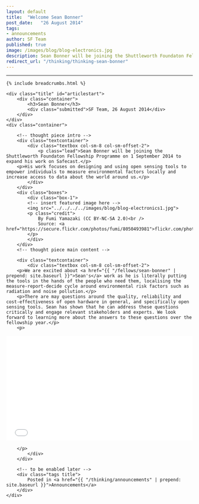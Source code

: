 ```yaml
---
layout: default
title:  "Welcome Sean Bonner"
post_date:   "26 August 2014"
tags:
- announcements
author: SF Team
published: true
image: /images/blog/blog-electronics.jpg
description: Sean Bonner will be joining the Shuttleworth Foundaton Fellowship Program on...
redirect_url: "/thinking/thinking-sean-bonner"
---
```

---
<div class="page-wrapper">
<!-- Featured Thinking Banner -->    
<section class="header-10-sub v-center">
														<!-- insert featured image here -->
    <div class="background" style="background-image: url(../../../../images/blog/blog-welcome.jpg);"></div>
    <div>
        <div class="container">
        </div>
        <a class="control-btn fui-arrow-down" data-scroll href="#articlestart"> </a>
    </div>
</section>

<!-- Everything after this should be Editable as content -->
<section class="blog-1" id="blog-thinking">


	{% include breadcrumbs.html %}

    <div class="title" id="articlestart">
        <div class="container">
            <h3>Sean Bonner</h3>
            <div class="submitted">SF Team, 26 August 2014</div>
        </div>
    </div>
    <div class="container">
    
    	<!-- thought piece intro -->
        <div class="textcontainer">
        	<div class="textbox col-sm-8 col-sm-offset-2">
                <p class="lead">Sean Bonner will be joining the Shuttleworth Foundaton Fellowship Programme on 1 September 2014 to expand his work on Safecast.</p>
		<p>His work focuses on designing and using open sensing tools to empower individuals to measure environmental factors locally and increase access to data about the world around us.</p>
            </div>
        </div>
        <div class="boxes">
            <div class="box-1">
            <!-- insert featured image here -->
            <img src="../../../../images/blog/blog-electronics1.jpg">
            <p class="credit">
                By Fumi Yamazaki (CC BY-NC-SA 2.0)<br />
                Source: <a href="https://secure.flickr.com/photos/fumi/8050493981">flickr.com/photos/fumi/8050493981</a>
            </p>
            </div>
        </div>
        <!-- thought piece main content -->
        
        <div class="textcontainer">
        	<div class="textbox col-sm-8 col-sm-offset-2">
		<p>We are excited about <a href="{{ "/fellows/sean-bonner" | prepend: site.baseurl }}">Sean's</a> work as he is literally putting the tools in the hands of the people who need them, localising the measure-report-decide cycle around environmental risk factors such as radiation and noise pollution.</p>
		<p>There are may questions around the quality, reliability and cost-effectiveness of open hardware in general, and specifically open sensing tools. Sean has shown that he can address these questions critically and engage relevant stakeholders and experts. We look forward to learning more about the answers to these questions over the fellowship year.</p>
		<p>
<style>.embed-container { position: relative; padding-bottom: 56.25%; height: 0; overflow: hidden; max-width: 100%; height: auto; } .embed-container iframe, .embed-container object, .embed-container embed { position: absolute; top: 0; left: 0; width: 100%; height: 100%; }</style><div class='embed-container'><iframe src='//www.youtube.com/embed/2a0eiTsDgI8' frameborder='0' webkitAllowFullScreen mozallowfullscreen allowFullScreen></iframe></div>
		</p>                
            </div>
        </div>

		<!-- to be enabled later -->
    	<div class="tags title">
            Posted in <a href="{{ "/thinking/announcements" | prepend: site.baseurl }}">Announcements</a>
        </div>
    </div>
</section>

<!-- Everything before this is editable page content -->
